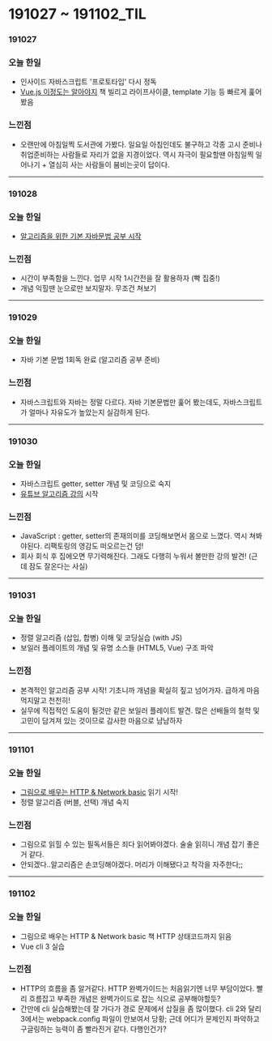# 191027 ~ 191102\_TIL

### 191027 

### 오늘 한일

* 인사이드 자바스크립트 '프로토타입' 다시 정독
* [Vue.js 이정도는 알아야지](http://www.yes24.com/Product/goods/56894866?scode=029) 책 빌리고 라이프사이클, template 기능 등 빠르게 훑어봤음

### 느낀점

* 오랜만에 아침일찍 도서관에 가봤다. 일요일 아침인데도 불구하고 각종 고시 준비나 취업준비하는 사람들로 자리가 없을 지경이었다. 역시 자극이 필요할땐 아침일찍 일어나기 + 열심히 사는 사람들이 붐비는곳이 답이다. 

---

### 191028

### 오늘 한일

* [알고리즘을 위한 기본 자바문법 공부 시작](http://tcpschool.com/java/intro)

### 느낀점

* 시간이 부족함을 느낀다. 업무 시작 1시간전을 잘 활용하자 \(빡 집중!\)
* 개념 익힐땐 눈으로만 보지말자. 무조건 쳐보기 

---

### 191029

### 오늘 한일

* 자바 기본 문법 1회독 완료 \(알고리즘 공부 준비\)

### 느낀점

* 자바스크립트와 자바는 정말 다르다. 자바 기본문법만 훑어 봤는데도, 자바스크립트가 얼마나 자유도가 높았는지 실감하게 된다.

---

### 191030

### 오늘 한일

* 자바스크립트 getter, setter 개념 및 코딩으로 숙지
* [유튜브 알고리즘 강의](https://www.youtube.com/user/damazzang/videos) 시작 

### 느낀점

* JavaScript : getter, setter의 존재의미를 코딩해보면서 몸으로 느꼈다. 역시 쳐봐야된다. 리팩토링의 영감도 떠오르는건 덤!
* 회사 회식 후 집에오면 무기력해진다. 그래도 다행히 누워서 볼만한 강의 발견! \(근데 잠도 잘온다는 사실\) 

---

### 191031

### 오늘 한일

* 정렬 알고리즘 \(삽입, 합병\) 이해 및 코딩실습 \(with JS\) 
* 보일러 플레이트의 개념 및 유명 소스들 \(HTML5, Vue\) 구조 파악

### 느낀점

* 본격적인 알고리즘 공부 시작! 기초니까 개념을 확실히 짚고 넘어가자. 급하게 마음먹지말고 천천히!
* 실무에 직접적인 도움이 될것만 같은 보일러 플레이트 발견. 많은 선배들의 철학 및 고민이 담겨져 있는 것이므로 감사한 마음으로 냠냠하자 

---

### 191101

### 오늘 한일

* [그림으로 배우는 HTTP & Network basic](http://www.kyobobook.co.kr/product/detailViewKor.laf?ejkGb=KOR&mallGb=KOR&barcode=9788931447897&orderClick=LEa&Kc=) 읽기 시작! 
* 정렬 알고리즘 \(버블, 선택\) 개념 숙지 

### 느낀점

* 그림으로 읽힐 수 있는 필독서들은 죄다 읽어봐야겠다. 술술 읽히니 개념 잡기 좋은거 같다.
* 안되겠다..알고리즘은 손코딩해야겠다. 머리가 이해됐다고 착각을 자주한다;;

---

### 191102

### 오늘 한일

* 그림으로 배우는 HTTP & Network basic 책 HTTP 상태코드까지 읽음
* Vue cli 3 실습 

### 느낀점

* HTTP의 흐름을 좀 알거같다. HTTP 완벽가이드는 처음읽기엔 너무 부담이었다. 빨리 흐름잡고 부족한 개념은 완벽가이드로 잡는 식으로 공부해야할듯?
* 간만에 cli 실습해봤는데 잘 가다가 경로 문제에서 삽질을 좀 많이했다. cli 2와 달리 3에서는 webpack.config 파일이 안보여서 당황; 근데 어디가 문제인지 파악하고 구글링하는 능력이 좀 빨라진거 같다. 다행인건가? 







 



